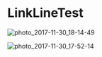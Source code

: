 # LinkLineTest
![photo_2017-11-30_18-14-49](https://user-images.githubusercontent.com/29062944/33441214-d4100e26-d5fa-11e7-81ab-8c1d9b95295b.jpg)

![photo_2017-11-30_17-52-14](https://user-images.githubusercontent.com/29062944/33441291-038a78b2-d5fb-11e7-878e-88df0931b0a8.jpg)
